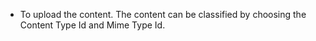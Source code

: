 - To upload the content. The content can be classified by choosing the Content Type Id and Mime Type Id.